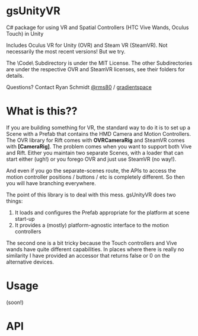# gsUnityVR
C# package for using VR and Spatial Controllers (HTC Vive Wands, Oculus Touch) in Unity

Includes Oculus VR for Unity (OVR) and Steam VR (SteamVR). Not necessarily the most recent versions! But we try.

The \Code\ Subdirectory is under the MIT License. The other Subdirectories are under the respective OVR and SteamVR licenses, see their folders for details.

Questions? Contact Ryan Schmidt [@rms80](http://www.twitter.com/rms80) / [gradientspace](http://www.gradientspace.com)


# What is this??

If you are building something for VR, the standard way to do it is to set up a Scene with a Prefab that contains the HMD Camera and Motion Controllers. The OVR library for Rift comes with **OVRCameraRig** and SteamVR comes with **[CameraRig]**. The problem comes when you want to support both Vive and Rift. Either you maintain two separate Scenes, with a loader that can start either (ugh!) or you forego OVR and just use SteamVR (no way!).

And even if you go the separate-scenes route, the APIs to access the motion controller positions / buttons / etc is completely different. So then you will have branching everywhere.

The point of this library is to deal with this mess. gsUnityVR does two things:

1. It loads and configures the Prefab appropriate for the platform at scene start-up
2. It provides a (mostly) platform-agnostic interface to the motion controllers

The second one is a bit tricky because the Touch controllers and Vive wands have quite different capabilities. In places where there is really no similarity I have provided an accessor that returns false or 0 on the alternative devices. 


# Usage

(soon!)


# API
